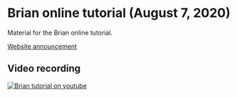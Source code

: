 # Brian online tutorial (August 7, 2020)

Material for the Brian online tutorial.

[Website announcement](https://briansimulator.org/posts/2020/brian-online-tutorial/)

## Video recording

[![Brian tutorial on youtube](https://img.youtube.com/vi/cAF3UWTzX9A/0.jpg)](https://www.youtube.com/watch?v=cAF3UWTzX9A&list=PLQkfx5tXf7RsSRLZnL-PfZvA0v5qXCx39)


